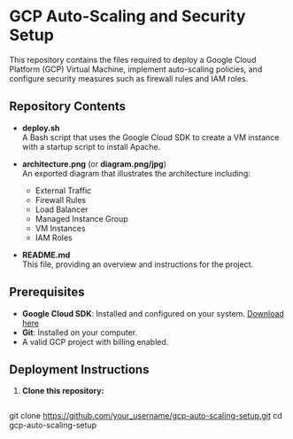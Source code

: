# GCP Auto-Scaling and Security Setup

This repository contains the files required to deploy a Google Cloud Platform (GCP) Virtual Machine, implement auto-scaling policies, and configure security measures such as firewall rules and IAM roles.

## Repository Contents

- **deploy.sh**  
  A Bash script that uses the Google Cloud SDK to create a VM instance with a startup script to install Apache.
  
- **architecture.png** (or **diagram.png/jpg**)  
  An exported diagram that illustrates the architecture including:
  - External Traffic
  - Firewall Rules
  - Load Balancer
  - Managed Instance Group
  - VM Instances
  - IAM Roles

- **README.md**  
  This file, providing an overview and instructions for the project.

## Prerequisites

- **Google Cloud SDK**: Installed and configured on your system. [Download here](https://cloud.google.com/sdk/docs/install)
- **Git**: Installed on your computer.
- A valid GCP project with billing enabled.

## Deployment Instructions

1. **Clone this repository:**
   ```bash
  git clone https://github.com/your_username/gcp-auto-scaling-setup.git
  cd gcp-auto-scaling-setup

